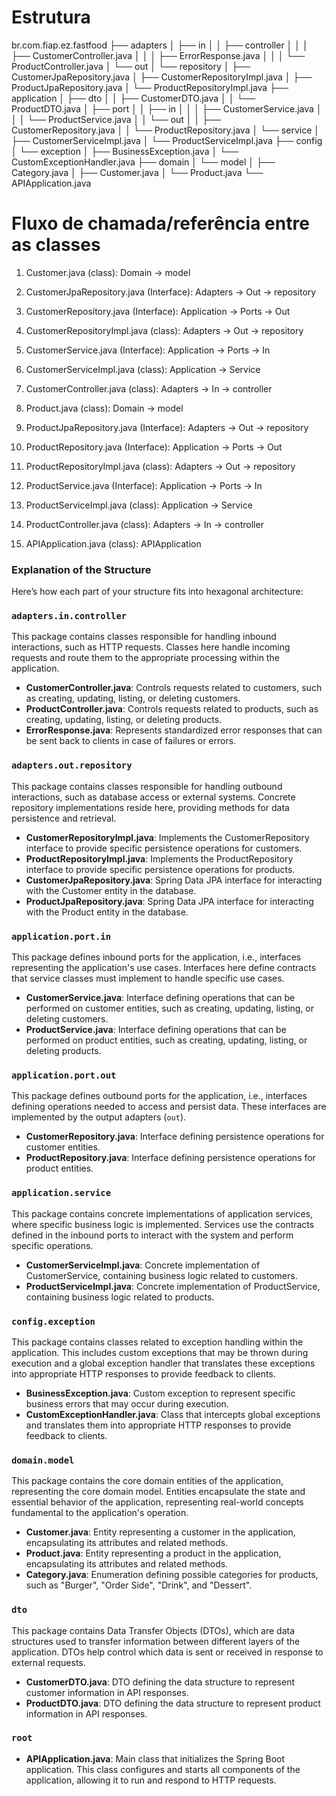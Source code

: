 # Estrutura
br.com.fiap.ez.fastfood
├── adapters
│   ├── in
│   │   ├── controller
│   │   │   ├── CustomerController.java
│   │   │   ├── ErrorResponse.java
│   │   │   └── ProductController.java
│   └── out
│       └── repository
│           ├── CustomerJpaRepository.java
│           ├── CustomerRepositoryImpl.java
│           ├── ProductJpaRepository.java
│           └── ProductRepositoryImpl.java
├── application
│   ├── dto
│   │   ├── CustomerDTO.java
│   │   └── ProductDTO.java
│   ├── port
│   │   ├── in
│   │   │   ├── CustomerService.java
│   │   │   └── ProductService.java
│   │   └── out
│   │       ├── CustomerRepository.java
│   │       └── ProductRepository.java
│   └── service
│       ├── CustomerServiceImpl.java
│       └── ProductServiceImpl.java
├── config
│   └── exception
│       ├── BusinessException.java
│       └── CustomExceptionHandler.java
├── domain
│   └── model
│       ├── Category.java
│       ├── Customer.java
│       └── Product.java
└── APIApplication.java

# Fluxo de chamada/referência entre as classes

1. Customer.java (class): Domain -> model

2. CustomerJpaRepository.java (Interface): Adapters -> Out -> repository

3. CustomerRepository.java (Interface): Application -> Ports -> Out

4. CustomerRepositoryImpl.java (class): Adapters -> Out -> repository

5. CustomerService.java (Interface): Application -> Ports -> In

6. CustomerServiceImpl.java (class): Application -> Service

7. CustomerController.java (class): Adapters -> In -> controller

8. Product.java (class): Domain -> model

9. ProductJpaRepository.java (Interface): Adapters -> Out -> repository

10. ProductRepository.java (Interface): Application -> Ports -> Out

11. ProductRepositoryImpl.java (class): Adapters -> Out -> repository

12. ProductService.java (Interface): Application -> Ports -> In

13. ProductServiceImpl.java (class): Application -> Service

14. ProductController.java (class): Adapters -> In -> controller

15. APIApplication.java (class): APIApplication




### Explanation of the Structure

Here’s how each part of your structure fits into hexagonal architecture:

### `adapters.in.controller`

This package contains classes responsible for handling inbound interactions, such as HTTP requests. Classes here handle incoming requests and route them to the appropriate processing within the application.

- **CustomerController.java**: Controls requests related to customers, such as creating, updating, listing, or deleting customers.
- **ProductController.java**: Controls requests related to products, such as creating, updating, listing, or deleting products.
- **ErrorResponse.java**: Represents standardized error responses that can be sent back to clients in case of failures or errors.

### `adapters.out.repository`

This package contains classes responsible for handling outbound interactions, such as database access or external systems. Concrete repository implementations reside here, providing methods for data persistence and retrieval.

- **CustomerRepositoryImpl.java**: Implements the CustomerRepository interface to provide specific persistence operations for customers.
- **ProductRepositoryImpl.java**: Implements the ProductRepository interface to provide specific persistence operations for products.
- **CustomerJpaRepository.java**: Spring Data JPA interface for interacting with the Customer entity in the database.
- **ProductJpaRepository.java**: Spring Data JPA interface for interacting with the Product entity in the database.

### `application.port.in`

This package defines inbound ports for the application, i.e., interfaces representing the application's use cases. Interfaces here define contracts that service classes must implement to handle specific use cases.

- **CustomerService.java**: Interface defining operations that can be performed on customer entities, such as creating, updating, listing, or deleting customers.
- **ProductService.java**: Interface defining operations that can be performed on product entities, such as creating, updating, listing, or deleting products.

### `application.port.out`

This package defines outbound ports for the application, i.e., interfaces defining operations needed to access and persist data. These interfaces are implemented by the output adapters (`out`).

- **CustomerRepository.java**: Interface defining persistence operations for customer entities.
- **ProductRepository.java**: Interface defining persistence operations for product entities.

### `application.service`

This package contains concrete implementations of application services, where specific business logic is implemented. Services use the contracts defined in the inbound ports to interact with the system and perform specific operations.

- **CustomerServiceImpl.java**: Concrete implementation of CustomerService, containing business logic related to customers.
- **ProductServiceImpl.java**: Concrete implementation of ProductService, containing business logic related to products.

### `config.exception`

This package contains classes related to exception handling within the application. This includes custom exceptions that may be thrown during execution and a global exception handler that translates these exceptions into appropriate HTTP responses to provide feedback to clients.

- **BusinessException.java**: Custom exception to represent specific business errors that may occur during execution.
- **CustomExceptionHandler.java**: Class that intercepts global exceptions and translates them into appropriate HTTP responses to provide feedback to clients.

### `domain.model`

This package contains the core domain entities of the application, representing the core domain model. Entities encapsulate the state and essential behavior of the application, representing real-world concepts fundamental to the application's operation.

- **Customer.java**: Entity representing a customer in the application, encapsulating its attributes and related methods.
- **Product.java**: Entity representing a product in the application, encapsulating its attributes and related methods.
- **Category.java**: Enumeration defining possible categories for products, such as "Burger", "Order Side", "Drink", and "Dessert".

### `dto`

This package contains Data Transfer Objects (DTOs), which are data structures used to transfer information between different layers of the application. DTOs help control which data is sent or received in response to external requests.

- **CustomerDTO.java**: DTO defining the data structure to represent customer information in API responses.
- **ProductDTO.java**: DTO defining the data structure to represent product information in API responses.

### `root`

- **APIApplication.java**: Main class that initializes the Spring Boot application. This class configures and starts all components of the application, allowing it to run and respond to HTTP requests.
